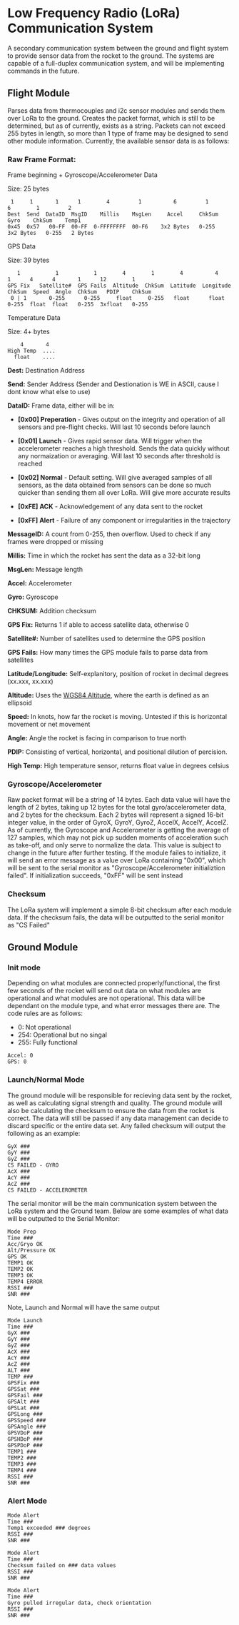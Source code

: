 # Low Frequency Radio (LoRa) Communication System
A secondary communication system between the ground and flight system to provide sensor data from the rocket to the ground. The systems are capable of a full-duplex communication system, and will be implementing commands in the future.

## Flight Module
Parses data from thermocouples and i2c sensor modules and sends them over LoRa to the ground. Creates the packet format, which is still to be determined, but as of currently, exists as a string. Packets can not exceed 255 bytes in length, so more than 1 type of frame may be designed to send other module information. Currently, the available sensor data is as follows:

### Raw Frame Format:
Frame beginning + Gyroscope/Accelerometer Data

Size: 25 bytes
```
 1     1       1      1        4         1          6         1         6        1         2
Dest  Send  DataID  MsgID    Millis    MsgLen     Accel     ChkSum     Gyro    ChkSum    Temp1
0x45  0x57   00-FF  00-FF  0-FFFFFFFF  00-F6    3x2 Bytes   0-255   3x2 Bytes   0-255   2 Bytes
```
GPS Data

Size: 39 bytes
```
   1           1           1        4        1        4          4         1      4      4       1      12        1
GPS Fix   Satellite#  GPS Fails  Altitude  ChkSum  Latitude  Longitude  ChkSum  Speed  Angle  ChkSum   PDIP    ChkSum
 0 | 1       0-255      0-255     float     0-255   float      float     0-255  float  float   0-255  3xfloat   0-255
```
Temperature Data

Size: 4+ bytes
```
    4       4
High Temp  ....
  float    ....
```
**Dest:** Destination Address

**Send:** Sender Address      (Sender and Destionation is WE in ASCII, cause I dont know what else to use)

**DataID:** Frame data, either will be in:

- **[0x00] Preperation** - Gives output on the integrity and operation of all sensors and pre-flight checks. Will last 10 seconds before launch
  
- **[0x01] Launch** - Gives rapid sensor data. Will trigger when the accelerometer reaches a high threshold. Sends the data quickly without any normaization or averaging. Will last 10 seconds after threshold is reached
  
- **[0x02] Normal** - Default setting. Will give averaged samples of all sensors, as the data obtained from sensors can be done so much quicker than sending them all over LoRa. Will give more accurate results
  
- **[0xFE] ACK** - Acknowledgement of any data sent to the rocket
  
- **[0xFF] Alert** - Failure of any component or irregularities in the trajectory
  
**MessageID:** A count from 0-255, then overflow. Used to check if any frames were dropped or missing

**Millis:** Time in which the rocket has sent the data as a 32-bit long

**MsgLen:** Message length

**Accel:** Accelerometer

**Gyro:** Gyroscope

**CHKSUM:** Addition checksum

**GPS Fix:** Returns 1 if able to access satellite data, otherwise 0

**Satellite#:** Number of satellites used to determine the GPS position

**GPS Fails:** How many times the GPS module fails to parse data from satellites

**Latitude/Longitude:** Self-explanitory, position of rocket in decimal degrees (xx.xxx, xx.xxx)

**Altitude:** Uses the [WGS84 Altitude](https://en.wikipedia.org/wiki/World_Geodetic_System), where the earth is defined as an ellipsoid 

**Speed:** In knots, how far the rocket is moving. Untested if this is horizontal movement or net movement

**Angle:** Angle the rocket is facing in comparison to true north

**PDIP:** Consisting of vertical, horizontal, and positional dilution of percision.

**High Temp:** High temperature sensor, returns float value in degrees celsius
  
### Gyroscope/Accelerometer
Raw packet format will be a string of 14 bytes. Each data value will have the length of 2 bytes, taking up 12 bytes for the total gyro/accelerometer data, and 2 bytes for the checksum. Each 2 bytes will represent a signed 16-bit integer value, in the order of GyroX, GyroY, GyroZ, AccelX, AccelY, AccelZ. As of currently, the Gyroscope and Accelerometer is getting the average of 127 samples, which may not pick up sudden moments of acceleration such as take-off, and only serve to normalize the data. This value is subject to change in the future after further testing. If the module failes to initialize, it will send an error message as a value over LoRa containing "0x00", which will be sent to the serial monitor as "Gyroscope/Accelerometer initializtion failed". If initialization succeeds, "0xFF" will be sent instead



### Checksum
The LoRa system will implement a simple 8-bit checksum after each module data. If the checksum fails, the data will be outputted to the serial monitor as "CS Failed"



## Ground Module
### Init mode
Depending on what modules are connected properly/functional, the first few seconds of the rocket will send out data on what modules are operational and what modules are not operational. This data will be dependant on the module type, and what error messages there are. The code rules are as follows:
- 0: Not operational
- 254: Operational but no singal
- 255: Fully functional
```
Accel: 0
GPS: 0
```

### Launch/Normal Mode
The ground module will be responsible for recieving data sent by the rocket, as well as calculating signal strength and quality. The ground module will also be calculating the checksum to ensure the data from the rocket is correct. The data will still be passed if any data management can decide to discard specific or the entire data set. Any failed checksum will output the following as an example:
```
GyX ###
GyY ###
GyZ ###
CS FAILED - GYRO
AcX ###
AcY ###
AcZ ###
CS FAILED - ACCELEROMETER
```
The serial monitor will be the main communication system between the LoRa system and the Ground team. Below are some examples of what data will be outputted to the Serial Monitor:
```
Mode Prep
Time ###
Acc/Gryo OK
Alt/Pressure OK
GPS OK
TEMP1 OK
TEMP2 OK
TEMP3 OK
TEMP4 ERROR
RSSI ###
SNR ###
```
Note, Launch and Normal will have the same output
```
Mode Launch
Time ###
GyX ###
GyY ###
GyZ ###
AcX ###
AcY ###
AcZ ###
ALT ###
TEMP ###
GPSFix ###
GPSSat ###
GPSFail ###
GPSAlt ###
GPSLat ###
GPSLong ###
GPSSpeed ###
GPSAngle ###
GPSVDoP ###
GPSHDoP ###
GPSPDoP ###
TEMP1 ###
TEMP2 ###
TEMP3 ###
TEMP4 ###
RSSI ###
SNR ###
```
### Alert Mode

```
Mode Alert
Time ###
Temp1 exceeded ### degrees 
RSSI ###
SNR ###
```
```
Mode Alert
Time ###
Checksum failed on ### data values
RSSI ###
SNR ###
```
```
Mode Alert
Time ###
Gyro pulled irregular data, check orientation
RSSI ###
SNR ###
```
